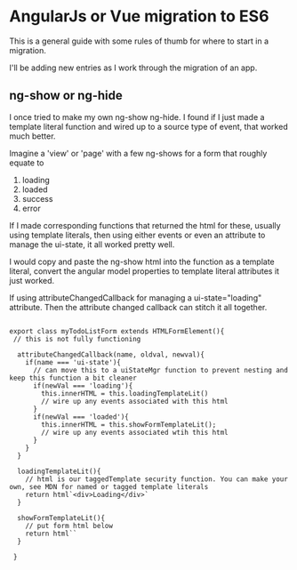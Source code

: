 # AngularJs or Vue migration to ES6

This is a general guide with some rules of thumb for where to start in a migration.

I'll be adding new entries as I work through the migration of an app.

## ng-show or ng-hide

I once tried to make my own ng-show ng-hide. I found if I just made a template literal function and wired up to a source type of event, that worked much better.

Imagine a 'view' or 'page' with a few ng-shows for a form that roughly equate to

1. loading
2. loaded
3. success
4. error

If I made corresponding functions that returned the html for these, usually using template literals, then using either events or even an attribute to manage the ui-state, it 
all worked pretty well.

I would copy and paste the ng-show html into the function as a template literal, convert the angular model properties to template literal attributes it just worked.

If using attributeChangedCallback for managing a ui-state="loading" attribute. Then the attribute changed callback can stitch it all together.

```

export class myTodoListForm extends HTMLFormElement(){
 // this is not fully functioning

  attributeChangedCallback(name, oldval, newval){
    if(name === 'ui-state'){
      // can move this to a uiStateMgr function to prevent nesting and keep this function a bit cleaner
      if(newVal === 'loading'){
        this.innerHTML = this.loadingTemplateLit()
        // wire up any events associated with this html
      }
      if(newVal === 'loaded'){
        this.innerHTML = this.showFormTemplateLit();
        // wire up any events associated wtih this html
      }
    }
  }

  loadingTemplateLit(){
    // html is our taggedTemplate security function. You can make your own, see MDN for named or tagged template literals
    return html`<div>Loading</div>`
  }
  
  showFormTemplateLit(){
    // put form html below
    return html``
  }
  
 }

```
